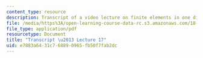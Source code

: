```yaml
---
content_type: resource
description: Transcript of a video lecture on finite elements in one dimension.
file: /media/https%3A/open-learning-course-data-rc.s3.amazonaws.com/18-085-computational-science-and-engineering-i-fall-2008/e7883a6431c768890965fb50f7fab2dc_18-085F08-L17.pdf
file_type: application/pdf
resourcetype: Document
title: "Transcript \u2013 Lecture 17"
uid: e7883a64-31c7-6889-0965-fb50f7fab2dc
---
```

